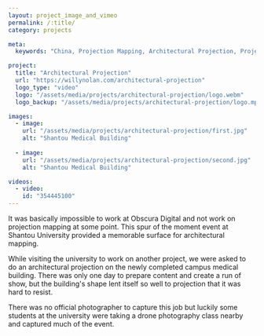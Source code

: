 ```yaml
---
layout: project_image_and_vimeo
permalink: /:title/
category: projects

meta:
  keywords: "China, Projection Mapping, Architectural Projection, Project, Software"

project:
  title: "Architectural Projection"
  url: "https://willynolan.com/architectural-projection"
  logo_type: "video"
  logo: "/assets/media/projects/architectural-projection/logo.webm"
  logo_backup: "/assets/media/projects/architectural-projection/logo.mp4"

images:
  - image:
    url: "/assets/media/projects/architectural-projection/first.jpg"
    alt: "Shantou Medical Building"
    
  - image:
    url: "/assets/media/projects/architectural-projection/second.jpg"
    alt: "Shantou Medical Building"

videos:
  - video:
    id: "354445100"
---
```

<p>
It was basically impossible to work at Obscura Digital and not work on projection mapping at some point. This spur of the moment event at Shantou University provided a memorable surface for architectural mapping.
</p>

<p>
While visiting the university to work on another project, we were asked to do an architectural projection on the newly completed campus medical building. There was only one day to prepare content and create a run of show, but the building's shape lent itself so well to projection that it was hard to resist.
</p>

<p>
There was no official photographer to capture this job but luckily some students at the university were taking a drone photography class nearby and captured much of the event.
</p>
